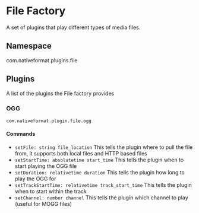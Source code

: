 # File Factory
A set of plugins that play different types of media files.

## Namespace

com.nativeformat.plugins.file

## Plugins

A list of the plugins the File factory provides

### OGG

`com.nativeformat.plugin.file.ogg`

#### Commands

* `setFile: string file_location` This tells the plugin where to pull the file from, it supports both local files and HTTP based files
* `setStartTime: absolutetime start_time` This tells the plugin when to start playing the OGG file
* `setDuration: relativetime duration` This tells the plugin how long to play the OGG for
* `setTrackStartTime: relativetime track_start_time` This tells the plugin when to start within the track
* `setChannel: number channel` This tells the plugin which channel to play (useful for MOGG files)
